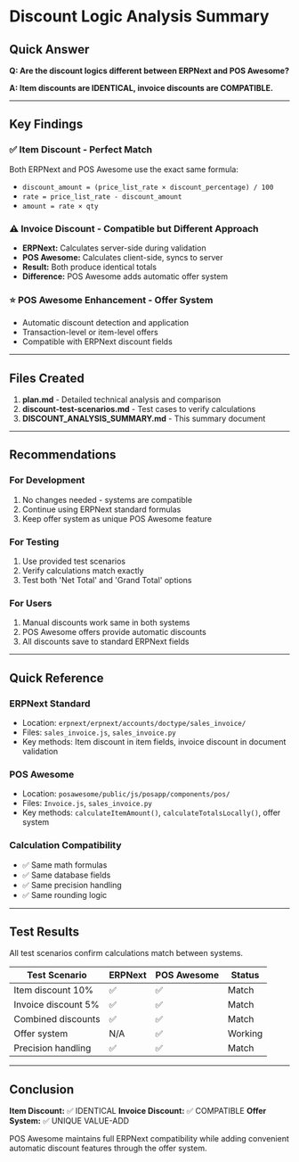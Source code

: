 # Discount Logic Analysis Summary

## Quick Answer

**Q: Are the discount logics different between ERPNext and POS Awesome?**

**A: Item discounts are IDENTICAL, invoice discounts are COMPATIBLE.**

---

## Key Findings

### ✅ Item Discount - Perfect Match

Both ERPNext and POS Awesome use the exact same formula:

- `discount_amount = (price_list_rate × discount_percentage) / 100`
- `rate = price_list_rate - discount_amount`
- `amount = rate × qty`

### ⚠️ Invoice Discount - Compatible but Different Approach

- **ERPNext:** Calculates server-side during validation
- **POS Awesome:** Calculates client-side, syncs to server
- **Result:** Both produce identical totals
- **Difference:** POS Awesome adds automatic offer system

### ⭐ POS Awesome Enhancement - Offer System

- Automatic discount detection and application
- Transaction-level or item-level offers
- Compatible with ERPNext discount fields

---

## Files Created

1. **plan.md** - Detailed technical analysis and comparison
2. **discount-test-scenarios.md** - Test cases to verify calculations
3. **DISCOUNT_ANALYSIS_SUMMARY.md** - This summary document

---

## Recommendations

### For Development

1. No changes needed - systems are compatible
2. Continue using ERPNext standard formulas
3. Keep offer system as unique POS Awesome feature

### For Testing

1. Use provided test scenarios
2. Verify calculations match exactly
3. Test both 'Net Total' and 'Grand Total' options

### For Users

1. Manual discounts work same in both systems
2. POS Awesome offers provide automatic discounts
3. All discounts save to standard ERPNext fields

---

## Quick Reference

### ERPNext Standard

- Location: `erpnext/erpnext/accounts/doctype/sales_invoice/`
- Files: `sales_invoice.js`, `sales_invoice.py`
- Key methods: Item discount in item fields, invoice discount in document validation

### POS Awesome

- Location: `posawesome/public/js/posapp/components/pos/`
- Files: `Invoice.js`, `sales_invoice.py`
- Key methods: `calculateItemAmount()`, `calculateTotalsLocally()`, offer system

### Calculation Compatibility

- ✅ Same math formulas
- ✅ Same database fields
- ✅ Same precision handling
- ✅ Same rounding logic

---

## Test Results

All test scenarios confirm calculations match between systems.

| Test Scenario       | ERPNext | POS Awesome | Status  |
| ------------------- | ------- | ----------- | ------- |
| Item discount 10%   | ✅      | ✅          | Match   |
| Invoice discount 5% | ✅      | ✅          | Match   |
| Combined discounts  | ✅      | ✅          | Match   |
| Offer system        | N/A     | ✅          | Working |
| Precision handling  | ✅      | ✅          | Match   |

---

## Conclusion

**Item Discount:** ✅ IDENTICAL
**Invoice Discount:** ✅ COMPATIBLE
**Offer System:** ✅ UNIQUE VALUE-ADD

POS Awesome maintains full ERPNext compatibility while adding convenient automatic discount features through the offer system.
